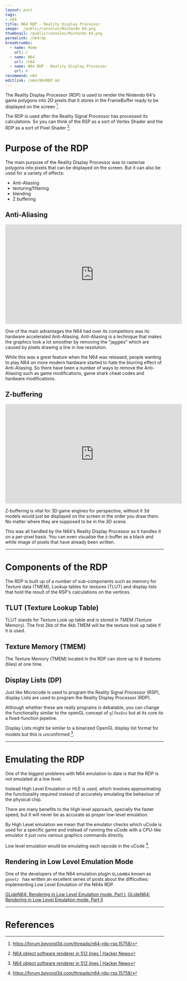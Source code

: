 ```yaml
---
layout: post
tags: 
- n64
title: N64 RDP - Reality Display Processor
image:  /public/consoles/Nintendo 64.png
thumbnail: /public/consoles/Nintendo 64.png
permalink: /n64rdp
breadcrumbs:
  - name: Home
    url: /
  - name: N64
    url: /n64
  - name: N64 RDP - Reality Display Processor
    url: #
recommend: n64
editlink: /n64/N64RDP.md
---
```

The Reality Display Processor (RDP) is used to render the Nintendo 64's game polygons into 2D pixels that it stores in the FrameBuffer ready to be displayed on the screen [^1].

The RDP is used after the Reality Signal Processor has processed its calculations. So you can think of the RSP as a sort of Vertex Shader and the RDP as a sort of Pixel Shader [^2].

# Purpose of the RDP
The main purpose of the Reality Display Processor was to rasterise polygons into pixels that can be displayed on the screen.
But it can also be used for a variety of effects:
* Anti-Aliasing
* texturing/filtering
* blending
* Z buffering


## Anti-Aliasing
<iframe width="560" height="315" src="https://www.youtube.com/embed/QDiHgKil8AQ" frameborder="0" allow="accelerometer; autoplay; encrypted-media; gyroscope; picture-in-picture" allowfullscreen></iframe>

One of the main advantages the N64 had over its competitors was its hardware accelerated Anti-Aliasing. Anti-Aliasing is a technique that makes the graphics look a lot smoother by removing the "jaggies" which are caused by pixels drawing a line in low resolution.

While this was a great feature when the N64 was released, people wanting to play N64 on more modern hardware started to hate the blurring effect of Anti-Aliasing. So there have been a number of ways to remove the Anti-Aliasing such as game modifications, game shark cheat codes and hardware modifications.

## Z-buffering
<iframe width="560" height="315" src="https://www.youtube.com/embed/HyVc0X9JKpg" frameborder="0" allow="accelerometer; autoplay; encrypted-media; gyroscope; picture-in-picture" allowfullscreen></iframe>

Z-buffering is vital for 3D game engines for perspective, without it 3d models would just be displayed on the screen in the order you draw them. No matter where they are supposed to be in the 3D scene. 

This was all handled by the N64's Reality Display Processor as it handles it on a per-pixel basis. You can even visualise the z-buffer as a black and white image of pixels that have already been written.

---
# Components of the RDP
The RDP is built up of a number of sub-components such as memory for Texture data (TMEM), Lookup tables for textures (TLUT) and display lists that hold the result of the RSP's calculations on the vertices.

## TLUT (Texture Lookup Table)
TLUT stands for Texture Look up table and is stored in TMEM (Texture Memory). The first 2kb of the 4kb TMEM will be the texture look up table if it is used.

## Texture Memory (TMEM)
The Texture Memory (TMEM) located in the RDP can store up to 8 textures (tiles) at one time.

## Display Lists (DP)
Just like Microcode is used to program the Reality Signal Processor (RSP), display Lists are used to program the Reality Display Processor (RDP).

Although whether these are really programs is debatable, you can change the functionality similar to the openGL concept of `glTexEnv` but at its core its a fixed-function pipeline.

Display Lists might be similar to a binarized OpenGL display list format for models but this is unconfirmed [^2].

---
# Emulating the RDP
One of the biggest problems with N64 emulation to date is that the RDP is not emulated at a low level. 

Instead High Level Emulation or HLE is used, which involves approximating the functionality required instead of accurately emulating the behaviour of the physical chip. 

There are many benefits to the High level approach, specially the faster speed, but it will never be as accurate as proper low-level emulation.

By High Level emulation we mean that the emulator checks which uCode is used for a specific game and instead of running the uCode with a CPU-like emulator it just runs various graphics commands directly.

Low level emulation would be emulating each opcode in the uCode [^1].

## Rendering in Low Level Emulation Mode
One of the developers of the N64 emulation plugin `GLideN64` known as `gonetz ` has written an excellent series of posts about the difficulties: implementing Low Level Emulation of the N64s RDP.

[GLideN64: Rendering in Low Level Emulation mode. Part I.](http://gliden64.blogspot.com/2019/10/rendering-in-low-level-emulation-mode.html?m=1)
[GLideN64: Rendering in Low Level Emulation mode. Part II](http://gliden64.blogspot.com/2019/11/rendering-in-low-level-emulation-mode.html?m=1)


---
# References
[^1]: https://forum.beyond3d.com/threads/n64-rdp-rsp.15758/
[^2]: [N64 object software renderer in 512 lines | Hacker News](https://news.ycombinator.com/item?id=16138583)
[^3]: [Chapter 4 - Runtime Software Architecture](http://ultra64.ca/files/documentation/online-manuals/man-v5-1/pro-man/pro04/04-05.htm)
